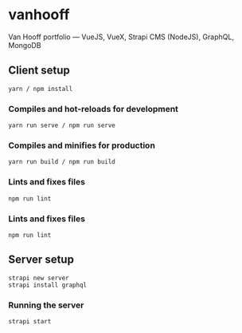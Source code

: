 # vanhooff

Van Hooff portfolio — VueJS, VueX, Strapi CMS (NodeJS), GraphQL, MongoDB

## Client setup
```
yarn / npm install
```

### Compiles and hot-reloads for development
```
yarn run serve / npm run serve
```

### Compiles and minifies for production
```
yarn run build / npm run build
```

### Lints and fixes files
```
npm run lint
```

### Lints and fixes files
```
npm run lint
```

## Server setup
```
strapi new server
strapi install graphql
```

### Running the server
```
strapi start
```

